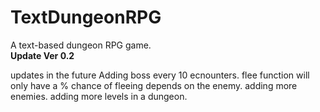 # TextDungeonRPG 
A text-based dungeon RPG game.  
**Update Ver 0.2**  
  
  updates in the future
Adding boss every 10 ecnounters.
flee function will only have a % chance of fleeing depends on the enemy.
adding more enemies.
adding more levels in a dungeon.
